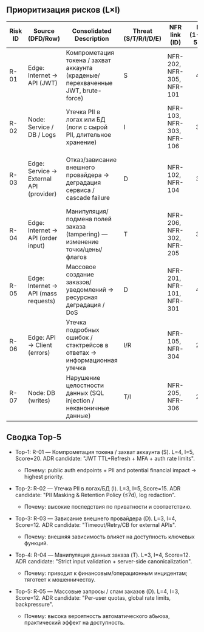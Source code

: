 ## Приоритизация рисков (L×I)


| Risk ID | Source (DFD/Row) | Consolidated Description | Threat (S/T/R/I/D/E) | NFR link (ID) | L (1-5) | Rationale-L | I (1-5) | Rationale-I | **Score (=L×I)** | Decision (Top-5?) | ADR candidate |
| ------- | ---------------- | ------------------------ | -------------------- | ------------- | ------: | ----------- | ------: | ----------- | ---------------: | ----------------- | ------------- |
| R-01 | Edge: Internet → API (JWT) | Компрометация токена / захват аккаунта (краденые/перехваченные JWT, brute-force) | S | NFR-202, NFR-305, NFR-101 | 4 | публичная поверхность, типовые векторы (phishing, token leak) | 5 | компрометация аккаунта → PII/неправильные заказы/платежи | 20 | 1 | JWT TTL+Refresh, MFA, rate-limit on auth endpoints |
| R-02 | Node: Service / DB / Logs | Утечка PII в логах или БД (логи с сырой PII, длительное хранение) | I | NFR-103, NFR-303, NFR-106 | 3 | возможен через ошибки/деплой/неправильное логирование | 5 | регуляторные и репутационные последствия, штрафы | 15 | 2 | PII masking, retention policy (≤7d), redact in logs |
| R-03 | Edge: Service → External API (provider) | Отказ/зависание внешнего провайдера → деградация сервиса / cascade failure | D | NFR-102, NFR-104 | 3 | внешний зависимый компонент, подвергается сбоям | 4 | потеря доступности части функционала (расчёт, доступность такси) | 12 | 3 | Timeouts≤2s, retry with jitter, circuit-breaker |
| R-04 | Edge: Internet → API (order input) | Манипуляция/подмена полей заказа (tampering) — изменение точки/цены/флагов | T | NFR-206, NFR-302, NFR-205 | 3 | публичные входы, возможна инъекция/изменение параметров | 4 | неверные заказы/финансовые ошибки, споры с водителем/клиентом | 12 | 4 | Strict input validation, server-side canonicalization, integrity checks |
| R-05 | Edge: Internet → API (mass requests) | Массовое создание заказов/уведомлений → ресурсная деградация / DoS | D | NFR-201, NFR-101, NFR-301 | 4 | автоматизированный абьюз (bots, scripts) возможен | 3 | ухудшение качества сервиса, задержки уведомлений/заказов | 12 | 5 | Global + per-user rate limits, backpressure, quotas |
| R-06 | Edge: API → Client (errors) | Утечка подробных ошибок / стэктрейсов в ответах → информационная утечка | I/R | NFR-105, NFR-304 | 2 | встречается при некорректной обработке исключений | 3 | раскрытие внутренней структуры, помогает атакующим | 6 | 7 | RFC7807 error responses, hide stack traces, correlation_id |
| R-07 | Node: DB (writes) | Нарушение целостности данных (SQL injection / неканоничные данные) | T/I | NFR-205, NFR-306 | 2 | уязвимости в валидации/ORM могут быть эксплуатированы | 4 | потеря целостности заказов/платежей, сложный откат | 8 | 6 | Parametrized queries, normalization, DB constraints |


## Сводка Top-5

* Top-1: R-01 — Компрометация токена / захват аккаунта (S). L=4, I=5, Score=20. ADR candidate: "JWT TTL+Refresh + MFA + auth rate limits".
  - Почему: public auth endpoints + PII and potential financial impact → highest priority.

* Top-2: R-02 — Утечка PII в логах/БД (I). L=3, I=5, Score=15. ADR candidate: "PII Masking & Retention Policy (≤7d), log redaction".
  - Почему: высокие последствия по приватности и соответствию.

* Top-3: R-03 — Зависание внешнего провайдера (D). L=3, I=4, Score=12. ADR candidate: "Timeout/Retry/CB for external APIs".
  - Почему: внешняя зависимость влияет на доступность ключевых функций.

* Top-4: R-04 — Манипуляция данных заказа (T). L=3, I=4, Score=12. ADR candidate: "Strict input validation + server-side canonicalization".
  - Почему: приводит к финансовым/операционным инцидентам; тяготеет к мошенничеству.

* Top-5: R-05 — Массовые запросы / спам заказов (D). L=4, I=3, Score=12. ADR candidate: "Per-user quotas, global rate limits, backpressure".
  - Почему: высока вероятность автоматического абьюза, практический эффект на доступность.
